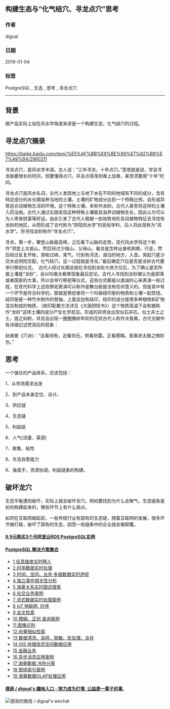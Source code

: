## 构建生态与“化气结穴、寻龙点穴”思考         
                                                                                                                
### 作者                                                            
digoal                                                            
                                                                                         
### 日期                                                                         
2019-01-04                                                     
                                                              
### 标签                                                                                                  
PostgreSQL , 生态 , 思考 , 寻龙点穴               
                                                                                                                
----                                                                                                          
                                                                                                                   
## 背景    
做产品实际上站在风水学角度来讲是一个构建生态，化气结穴的过程。  
  
## 寻龙点穴摘录  
https://baike.baidu.com/item/%E5%AF%BB%E9%BE%99%E7%82%B9%E7%A9%B4/2960311  
  
寻龙点穴，是风水学术语。古人说：“三年寻龙，十年点穴。”意思就是说，学会寻龙脉要很长的时间，但要懂得点穴，并且点得准则难上加难，甚至须要用“十年”时间。   
  
寻龙点穴是风水名词，古代人发现地上与地下水在不同的地域有不同的成分，含有特定成分的水长期滋养当地的土壤。土壤的矿物成分达到一个特殊比例，会形成异常适合动植物生活的环境。这个特殊土壤，本称作龙砂。古代人甚至将这样的土壤入药治病。古代人通过实践发现这种特殊土壤极其滋养动植物生长，因此认为可以为人带来财富等好运，由此引发了古代人根据一些地势地形及动植物特征去寻找有龙砂的地区。从而形成了古代称为“阴阳风水学”的民俗学科，后人将此简称为“风水学”。将寻找龙砂称作“寻龙点穴”。  
  
  
寻龙，第一步，攀登山脉最高峰，之后看下山脉的走势。现代风水学将这个称作“须登上太祖山，然后经过少祖山、父母山，看龙是怎样出身和剥换，行走，然后经过反复开帐，穿帐过峡，束气，行到有河流，湖泊的地方，入首，突起穴星沙交水会阴阳交配，化气结穴，这一过程就是寻龙。”最后确定穴位是否是龙砂古代要举行祭祀仪式。　古代人经过长期总结在寻找到龙砂大体方位后，为了确认是否所属土壤是“龙砂”，会以叫做太极晕现象最后定论。古代人寻找到龙砂被认为是部落或者国家的大事，所以会举行祭祀等仪式，这些仪式都是以虔诚的心来表演一些过程，在现代科学上这些祭祀表演可以称作是舞台剧是没有任何意义的。但是其中有一个环节是符合科学的，那就是祭祀者将一个叫做结印册的物质和土壤一起焚烧。结印册是一种竹木制作的卷轴，上面会加有结印，结印的成分是用多种植物和矿物混合制成的物质，（结印配置方法详见《大唐阴阳书》）这个物质高温下会和被称作“龙砂”这样土壤的成分产生化学反应。形成的灰烬会出现似石非石，似土非土之土，搓之如粉，并且会出现一圈圈像树年轮的花纹古代人称作太极晕。古代文献中有详细记述焚烧后的现象：  
  
赵缘督《穴诀》：“远看则有，近看则无，侧看则露，正看模糊。皆善状太极之微妙也。”  
  
## 思考  
一个强壮的产品体系，应该包括：  
  
1、从市场需求出发  
  
2、到产品本身定位、设计。  
  
3、供应链  
  
4、生态链  
  
5、利益链  
  
6、人气(流量、渠道)  
  
7、聚集、粘性  
  
8、生态自愈能力  
  
9、操盘手，资源协调，利益链条的构建。        
  
## 破坏龙穴  
生态平衡遭到破坏，实际上就会破坏龙穴。例如要找到为什么会聚气，生态链条是如何构建起来的，哪些环节上有什么弱点。  
  
如同在互联网崛起前，一些传统行业有固有的生态链，随着互联网的发展，很多环节被打破，破坏了固有的生态，因而一些链条中的企业就会被颠覆。  
    
  
  
  
  
  
  
  
  
  
  
  
  
  
  
  
  
  
  
  
  
  
  
  
  
  
  
  
  
  
  
  
  
  
  
  
  
  
  
  
  
  
#### [9.9元购买3个月阿里云RDS PostgreSQL实例](https://www.aliyun.com/database/postgresqlactivity "57258f76c37864c6e6d23383d05714ea")
  
  
#### [PostgreSQL 解决方案集合](https://yq.aliyun.com/topic/118 "40cff096e9ed7122c512b35d8561d9c8")
- [1 任意维度实时圈人](https://yq.aliyun.com/topic/118 "40cff096e9ed7122c512b35d8561d9c8")
- [2 时序数据实时处理](https://yq.aliyun.com/topic/118 "40cff096e9ed7122c512b35d8561d9c8")
- [3 时间、空间、业务 多维数据实时透视](https://yq.aliyun.com/topic/118 "40cff096e9ed7122c512b35d8561d9c8")
- [4 独立事件相关性分析](https://yq.aliyun.com/topic/118 "40cff096e9ed7122c512b35d8561d9c8")
- [5 海量关系实时图式搜索](https://yq.aliyun.com/topic/118 "40cff096e9ed7122c512b35d8561d9c8")
- [6 社交业务案例](https://yq.aliyun.com/topic/118 "40cff096e9ed7122c512b35d8561d9c8")
- [7 流式数据实时处理案例](https://yq.aliyun.com/topic/118 "40cff096e9ed7122c512b35d8561d9c8")
- [8 IoT 物联网, 时序](https://yq.aliyun.com/topic/118 "40cff096e9ed7122c512b35d8561d9c8")
- [9 全文检索](https://yq.aliyun.com/topic/118 "40cff096e9ed7122c512b35d8561d9c8")
- [10 模糊、正则 查询案例](https://yq.aliyun.com/topic/118 "40cff096e9ed7122c512b35d8561d9c8")
- [11 图像识别](https://yq.aliyun.com/topic/118 "40cff096e9ed7122c512b35d8561d9c8")
- [12 向量相似检索](https://yq.aliyun.com/topic/118 "40cff096e9ed7122c512b35d8561d9c8")
- [13 数据清洗、采样、脱敏、批处理、合并](https://yq.aliyun.com/topic/118 "40cff096e9ed7122c512b35d8561d9c8")
- [14 GIS 地理信息空间数据应用](https://yq.aliyun.com/topic/118 "40cff096e9ed7122c512b35d8561d9c8")
- [15 金融业务](https://yq.aliyun.com/topic/118 "40cff096e9ed7122c512b35d8561d9c8")
- [16 异步消息应用案例](https://yq.aliyun.com/topic/118 "40cff096e9ed7122c512b35d8561d9c8")
- [17 海量数据 冷热分离](https://yq.aliyun.com/topic/118 "40cff096e9ed7122c512b35d8561d9c8")
- [18 倒排索引案例](https://yq.aliyun.com/topic/118 "40cff096e9ed7122c512b35d8561d9c8")
- [19 海量数据OLAP处理应用](https://yq.aliyun.com/topic/118 "40cff096e9ed7122c512b35d8561d9c8")
  
  
#### [德哥 / digoal's 趣味入口 - 努力成为灯塔, 公益是一辈子的事.](https://github.com/digoal/blog/blob/master/README.md "22709685feb7cab07d30f30387f0a9ae")
  
  
![德哥的微信 / digoal's wechat](../pic/digoal_weixin.jpg "f7ad92eeba24523fd47a6e1a0e691b59")
  
